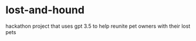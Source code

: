 # lost-and-hound

hackathon project that uses gpt 3.5 to help reunite pet owners with their lost pets

